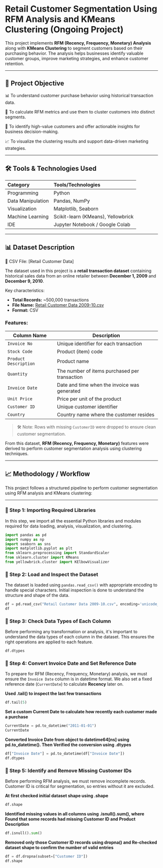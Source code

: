 # Retail Customer Segmentation Using RFM Analysis and KMeans Clustering (Ongoing Project) 

This project implements **RFM (Recency, Frequency, Monetary) Analysis** along with **KMeans Clustering** to segment customers based on their purchasing behavior. The analysis helps businesses identify valuable customer groups, improve marketing strategies, and enhance customer retention.

---

## 🎯 Project Objective
📊 To understand customer purchase behavior using historical transaction data.

👥 To calculate RFM metrics and use them to cluster customers into distinct segments.

💎 To identify high-value customers and offer actionable insights for business decision-making.

📈 To visualize the clustering results and support data-driven marketing strategies.

---

## 🛠️ Tools & Technologies Used

| Category             | Tools/Technologies                 |
| :-----------------   | :--------------------------------- |
| Programming          | Python                             |
| Data Manipulation    | Pandas, NumPy                      |
| Visualization        | Matplotlib, Seaborn                |
| Machine Learning     | Scikit-learn (KMeans), Yellowbrick |
| IDE                  | Jupyter Notebook / Google Colab    |

---

## 📊 Dataset Description

📁 CSV File: [Retail Customer Data]

The dataset used in this project is a **retail transaction dataset** containing historical sales data from an online retailer between **December 1, 2009** and **December 9, 2010**.

Key characteristics:

- **Total Records:** ~500,000 transactions
- **File Name:** [Retail Customer Data 2009-10.csv](https://github.com/git-ahsan/RFM-Customer-Segmentation-KMeans/blob/main/Retail%20Customer%20Data%202009-10.zip)
- **Format:** CSV

### Features:

| Column Name     | Description                                                                 |
|-----------------|-----------------------------------------------------------------------------|
| `Invoice No`     | Unique identifier for each transaction                                      |
| `Stock Code`     | Product (item) code                                                         |
| `Product Description`   | Product name                                                                |
| `Quantity`      | The number of items purchased per transaction                               |
| `Invoice Date`   | Date and time when the invoice was generated                                |
| `Unit Price`     | Price per unit of the product                                               |
| `Customer ID`    | Unique customer identifier                                                  |
| `Country`       | Country name where the customer resides                                     |

> 🛠️ Note: Rows with missing `CustomerID` were dropped to ensure clean customer segmentation.

From this dataset, **RFM (Recency, Frequency, Monetary)** features were derived to perform customer segmentation analysis using clustering techniques.

---

## 📈 Methodology / Workflow

This project follows a structured pipeline to perform customer segmentation using RFM analysis and KMeans clustering:

---

### 🔹 Step 1: Importing Required Libraries

In this step, we import all the essential Python libraries and modules required for data loading, analysis, visualization, and clustering.

```python
import pandas as pd
import numpy as np
import seaborn as sns
import matplotlib.pyplot as plt
from sklearn.preprocessing import StandardScaler
from sklearn.cluster import KMeans
from yellowbrick.cluster import KElbowVisualizer
```

### 🔹 Step 2: Load and Inspect the Dataset

The dataset is loaded using `pandas.read_csv()` with appropriate encoding to handle special characters. Initial inspection is done to understand the structure and shape of the data.

```python
df = pd.read_csv("Retail Customer Data 2009-10.csv", encoding='unicode_escape')
df
```

### 🔹 Step 3: Check Data Types of Each Column

Before performing any transformation or analysis, it's important to understand the data types of each column in the dataset. This ensures the right operations are applied to each feature.

```python
df.dtypes
```

### 🔹 Step 4: Convert Invoice Date and Set Reference Date

To prepare for RFM (Recency, Frequency, Monetary) analysis, we must ensure the `Invoice Date` column is in datetime format. We also set a fixed reference date (`CurrentDate`) to calculate **Recency** later on.

**Used .tail() to inspect the last few transactions**
```python
df.tail(5)
```

**Set a custom Current Date to calculate how recently each customer made a purchase**
```python
CurrentDate = pd.to_datetime("2011-01-01")
CurrentDate
```

**Converted Invoice Date from object to datetime64[ns] using pd.to_datetime(). Then Verified the conversion using .dtypes**
```python
df["Invoice Date"] = pd.to_datetime(df["Invoice Date"])
df.dtypes
```

### 🔹 Step 5: Identify and Remove Missing Customer IDs

Before performing RFM analysis, we must remove incomplete records. Customer ID is critical for segmentation, so entries without it are excluded.

**At first checked initial dataset shape using .shape**
```python
df.shape
```

**Identified missing values in all columns using .isnull().sum(), where Found that some records had missing Customer ID and Product Description**
```python
df.isnull().sum()
```

**Removed only those Customer ID records using dropna() and Re-checked dataset shape to confirm the number of valid entries**
```python
df = df.dropna(subset=["Customer ID"])
df.shape
```
